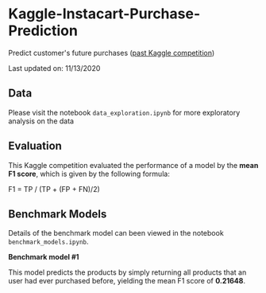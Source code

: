 # Kaggle-Instacart-Purchase-Prediction
Predict customer's future purchases ([past Kaggle competition](https://www.kaggle.com/c/instacart-market-basket-analysis/overview))

Last updated on: 11/13/2020


## Data

Please visit the notebook `data_exploration.ipynb` for more exploratory analysis on the data




## Evaluation

This Kaggle competition evaluated the performance of a model by the **mean F1 score**, which is given by the following formula:

F1 = TP / (TP + (FP + FN)/2)

## Benchmark Models

Details of the benchmark model can been viewed in the notebook `benchmark_models.ipynb`.

**Benchmark model #1**

This model predicts the products by simply returning all products that an user had ever purchased before, yielding the mean F1 score of **0.21648**.
